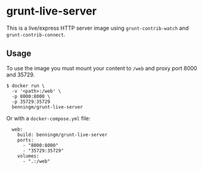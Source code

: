 # grunt-live-server

This is a live/express HTTP server image using `grunt-contrib-watch`
and `grunt-contrib-connect`.

## Usage

To use the image you must mount your content to `/web` and proxy
port 8000 and 35729.

```
$ docker run \
  -v '<path>:/web' \
  -p 8000:8000 \
  -p 35729:35729
  benningm/grunt-live-server
```

Or with a `docker-compose.yml` file:

```
  web:
    build: benningm/grunt-live-server
    ports:
      - "8000:8000"
      - "35729:35729"
    volumes:
      - ".:/web"
```

